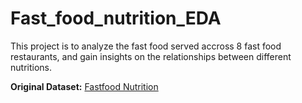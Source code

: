 # Fast_food_nutrition_EDA

This project is to analyze the fast food served accross 8 fast food restaurants, and gain insights on the relationships between different nutritions.

**Original Dataset:** [Fastfood Nutrition](https://www.kaggle.com/datasets/ulrikthygepedersen/fastfood-nutrition)
